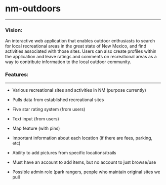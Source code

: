 # nm-outdoors
***
### Vision:
 
An interactive web application that enables outdoor enthusiasts to search for local recreational areas in the great state of New Mexico, and find activities associated with those sites. Users can also create profiles within the application and leave ratings and comments on recreational areas as a way to contribute information to the local outdoor community.

### Features:  
***
* Various recreational sites and activities in NM (purpose currently)

* Pulls data from established recreational sites

* Five star rating system (from users)

* Text input (from users)

* Map feature (with pins)

* Important information about each location (if there are fees, parking, etc)

* Ability to add pictures from specific locations/trails

* Must have an account to add items, but no account to just browse/use

* Possible admin role (park rangers, people who maintain original sites we pull